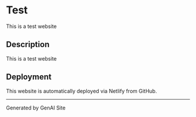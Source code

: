 # Test

This is a test website

## Description
This is a test website

## Deployment
This website is automatically deployed via Netlify from GitHub.

---
Generated by GenAI Site
